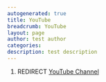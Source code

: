```yaml
---
autogenerated: true
title: YouTube
breadcrumb: YouTube
layout: page
author: test author
categories: 
description: test description
---
```


1.  REDIRECT [YouTube Channel](YouTube_Channel "wikilink")
